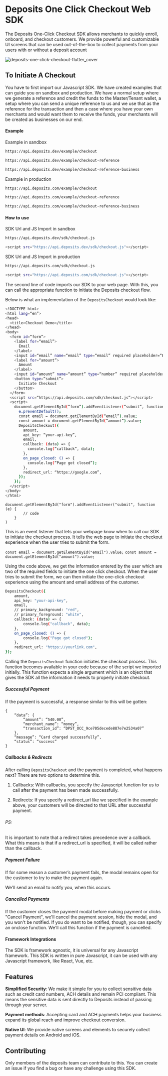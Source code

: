 # Deposits One Click Checkout Web SDK



The Deposits One-Click Checkout SDK allows merchants to quickly enroll, onboard, and checkout customers. We provide powerful and customizable UI screens that can be used out-of-the-box to collect payments from your users with or without a deposit account

  

![deposits-one-click-checkout-flutter_cover](https://assets.deposits.com/img/checkout/sdk-banner-js.png)

  

## To Initiate A Checkout
You have to first import our Javascript SDK. We have created examples that can guide you on sandbox and production. We have a normal setup where we generate a reference and credit the funds to the Master/Tenant wallet, a setup where you can send a unique reference to us and we use that as the reference for the transaction and then a case where you have your own merchants and would want them to receive the funds, your merchants will be created as businesses on our end.

#### Example

Example in sandbox
```sh
https://api.deposits.dev/example/checkout
```
```sh
https://api.deposits.dev/example/checkout-reference
```
```sh
https://api.deposits.dev/example/checkout-reference-business
```
Example in production
```sh
https://api.deposits.com/example/checkout
```
```sh
https://api.deposits.com/example/checkout-reference
```
```sh
https://api.deposits.com/example/checkout-reference-business
```

#### How to use

SDK Url and JS Import in sandbox
```sh
https://api.deposits.dev/sdk/checkout.js

<script src="https://api.deposits.dev/sdk/checkout.js"></script>
```
SDK Url and JS Import in production
```sh
https://api.deposits.com/sdk/checkout.js

<script src="https://api.deposits.com/sdk/checkout.js"></script>
```

The second line of code imports our SDK to your web page. With this, you can call the appropriate function to initiate the Deposits checkout flow.
  

Below is what an implementation of the `DepositsCheckout` would look like:

```sh
<!DOCTYPE html>
<html lang=“en”>
<head>
  <title>Checkout Demo</title>
</head>
<body>
  <form id=“form”>
    <label for=“email”>
      Email
    </label>
    <input id=“email” name=“email” type=“email” required placeholder=“Enter your email address” />
    <label for=“amount”>
      Amount
    </label>
    <input id=“amount” name=“amount” type=“number” required placeholder=“Enter a valid amount” />
    <button type=“submit”>
      Initiate Checkout
    </button>
  </form>
  <script src=“https://api.deposits.com/sdk/checkout.js”></script>
  <script>
    document.getElementById(“form”).addEventListener(“submit”, function (e) {
      e.preventDefault();
      const email = document.getElementById(“email”).value;
      const amount = document.getElementById(“amount”).value;
      DepositsCheckout({
        amount,
        api_key: “your-api-key”,
        email,
        callback: (data) => {
          console.log(“callback”, data);
        },
        on_page_closed: () => {
          console.log(“Page got closed”);
        },
        redirect_url: “https://google.com”,
      });
    });
  </script>
</body>
</html>

```

```
document.getElementById("form").addEventListener("submit", function (e) {
        // code
    }
)
```

This is an event listener that lets your webpage know when to call our SDK to initiate the checkout process. It tells the web page to initiate the checkout experience when the user tries to submit the form.

`const email = document.getElementById("email").value;`
`const amount = document.getElementById("amount").value;`

Using the code above, we get the information entered by the user which are two of the required fields to initiate the one click checkout. When the user tries to submit the form, we can then initiate the one-click checkout experience using the amount and email address of the customer.



```sh
DepositsCheckout({
    amount,
    api_key: "your-api-key",
    email,
    // primary_background: "red",
    // primary_foreground: "white",
    callback: (data) => {
        console.log("callback", data);
    },
    on_page_closed: () => {
        console.log("Page got closed");
    },
    redirect_url: "https://yourlink.com",
});
```

Calling the `DepositsCheckout` function initiates the checkout process. This function becomes available in your code because of the script we imported initially. This function expects a single argument which is an object that gives the SDK all the information it needs to properly initiate checkout.
  
##### Successful Payment
If the payment is successful, a response similar to this will be gotten:

```
{
	“data”: {
		“amount”: “540.00”,
		“merchant_name”: “money”,
		“transaction_id”: “DPST_OCC_9ce705decede887e7e2534a07”
	},
	“message”: “Card charged successfully”,
	“status”: “success”
}
```

##### Callbacks & Redirects
After calling `DepositsCheckout` and the payment is completed, what happens next?
There are two options to determine this.

1. Callbacks: With callbacks, you specify the Javascript function for us to call after the payment has been made successfully.

2. Redirects: If you specify a redirect_url like we specified in the example above, your customers will be directed to that URL after successful payment.

###### PS: 
It is important to note that a redirect takes precedence over a callback. What this means is that if a redirect_url is specified, it will be called rather than the callback.

##### Payment Failure
If for some reason a customer’s payment fails, the modal remains open for the customer to try to make the payment again.

We'll send an email to notify you, when this occurs.

##### Cancelled Payments
If the customer closes the payment modal before making payment or clicks "Cancel Payment", we'll cancel the payment session, hide the modal, and you won't be notified. If you do want to be notified, though, you can specify an onclose function. We'll call this function if the payment is cancelled.

  
#### Framework Integrations
The SDK is framework agnostic, it is universal for any Javascript framework. This SDK is written in pure Javascript, it can be used with any Javascript framework, like React, Vue, etc.
  

## Features

**Simplified Security**: We make it simple for you to collect sensitive data such as credit card numbers, ACH details and remain PCI compliant. This means the sensitive data is sent directly to Deposits instead of passing through your server.

  

**Payment methods**: Accepting card and ACH payments helps your business expand its global reach and improve checkout conversion.

  

**Native UI**: We provide native screens and elements to securely collect payment details on Android and iOS.

  

## Contributing

Only members of the deposits team can contribute to this. You can create an issue if you find a bug or have any challenge using this SDK.
